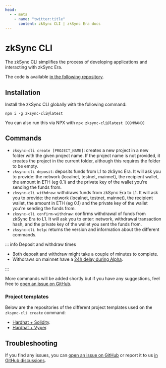 ```yaml
---
head:
  - - meta
    - name: "twitter:title"
      content: zkSync CLI | zkSync Era docs
---
```


# zkSync CLI

The zkSync CLI simplifies the process of developing applications and interacting with zkSync Era.

The code is available [in the following repository](https://github.com/matter-labs/zksync-cli).

## Installation

Install the zkSync CLI globally with the following command:

```
npm i -g zksync-cli@latest
```

You can also run this via NPX with `npx zksync-cli@latest [COMMAND]`

## Commands

- `zksync-cli create [PROJECT_NAME]`: creates a new project in a new folder with the given project name. If the project name is not provided, it creates the project in the current folder, although this requires the folder to be empty.
- `zksync-cli deposit`: deposits funds from L1 to zkSync Era. It will ask you to provide: the network (localnet, testnet, mainnet), the recipient wallet, the amount in ETH (eg 0.1) and the private key of the wallet you're sending the funds from.
- `zksync-cli withdraw`: withdraws funds from zkSync Era to L1. It will ask you to provide: the network (localnet, testnet, mainnet), the recipient wallet, the amount in ETH (eg 0.1) and the private key of the wallet you're sending the funds from.
- `zksync-cli confirm-withdraw`: confirms withdrawal of funds from zkSync Era to L1. It will ask you to enter: network, withdrawal transaction hash, and the private key of the wallet you sent the funds from.
- `zksync-cli help`: returns the version and information about the different commands.

::: info Deposit and withdraw times

- Both deposit and withdraw might take a couple of minutes to complete.
- Withdraws on mainnet have a [24h delay during Alpha](../../reference/troubleshooting/withdrawal-delay.md).

:::

More commands will be added shortly but if you have any suggestions, feel free to [open an issue on GitHub](https://github.com/matter-labs/zksync-cli/issues/new).

### Project templates

Below are the repositories of the different project templates used on the `zksync-cli create` command:

- [Hardhat + Solidity](https://github.com/matter-labs/zksync-hardhat-template).
- [Hardhat + Vyper](https://github.com/matter-labs/zksync-hardhat-vyper-template).

## Troubleshooting

If you find any issues, you can [open an issue on GitHub](https://github.com/matter-labs/zksync-cli/issues/new) or report it to us [in GitHub discussions](https://github.com/zkSync-Community-Hub/zkync-developers/discussions).
